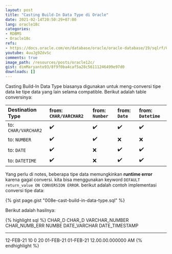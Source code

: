 ```yaml
---
layout: post
title: "Casting Build-In Data Type di Oracle"
date: 2021-02-14T20:50:29+07:00
lang: oracle18c
categories:
- RDBMS
- Oracle18c
refs: 
- https://docs.oracle.com/en/database/oracle/oracle-database/19/sqlrf/CAST.html#GUID-5A70235E-1209-4281-8521-B94497AAEF75
youtube: 4uuJg9ZdvSc
comments: true
image_path: /resources/posts/oracle12c/
gist: dimMaryanto93/8f9f0ba4caf5a28c56111246499e97d0
downloads: []
---
```


Casting Build-In Data Type biasanya digunakan untuk meng-conversi tipe data ke tipe data yang lain selama compatible. Berikut adalah table conversinya:

| Destination Type      | from: `CHAR/VARCHAR2` | from: `Number`        | from: `Date`          | from: `Datetime`      |
| :---                  | :---                  | :---                  | :---                  | :---                  |
| to: `CHAR/VARCHAR2`   | :heavy_check_mark:    | :heavy_check_mark:    | :heavy_check_mark:    | :heavy_check_mark:    |
| to: `NUMBER`          | :heavy_check_mark:    | :heavy_check_mark:    | :x:                   | :x:                   |
| to: `DATE`            | :heavy_check_mark:    | :x:                   | :heavy_check_mark:    | :heavy_check_mark:    |
| to: `DATETIME`        | :heavy_check_mark:    | :x:                   | :heavy_check_mark:    | :heavy_check_mark:    |

Yang perlu di notes, beberapa tipe data memungkinkan **runtime error** karena gagal conversi. kita bisa menggunakan keyword `DEFAULT return_value ON CONVERSION ERROR`. berikut adalah contoh implementasi conversi tipe data:

{% gist page.gist "008e-cast-build-in-data-type.sql" %}

Berikut adalah hasilnya:

{% highlight sql %}
CHAR_D      CHAR_D VARCHAR_NUMBER CHAR_NUMB_ERR NUMBE DATE_VARCHAR  DATE_TIMESTAMP
------      ------ -------------- ------------- ----- ------------- ----------------------------
12-FEB-21   <null> 10             0             20    01-FEB-21     01-FEB-21 12.00.00.000000 AM
{% endhighlight %}